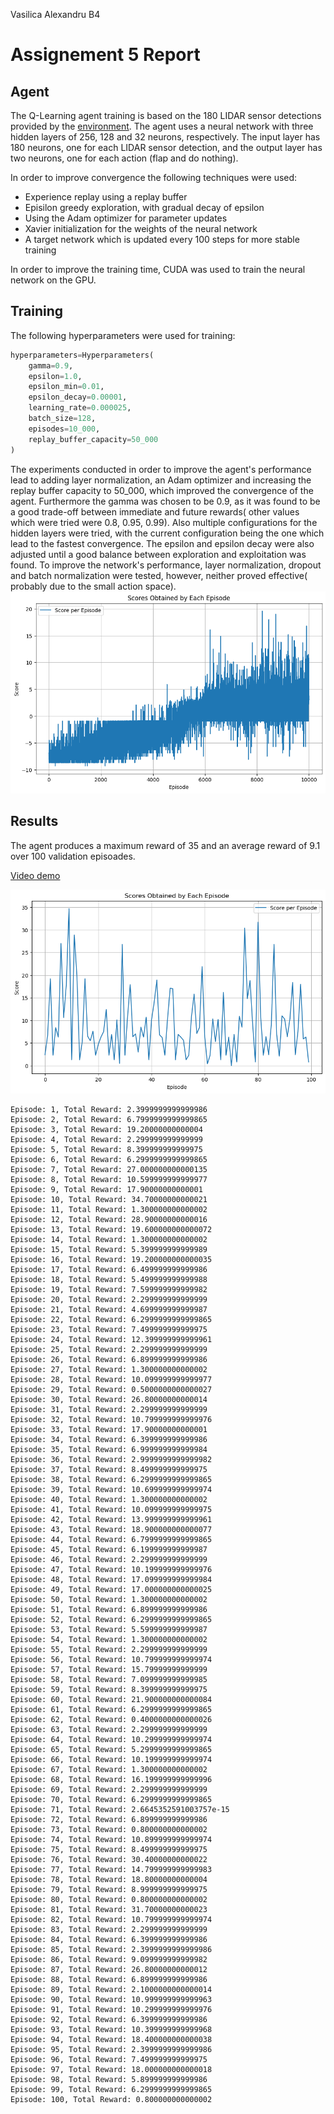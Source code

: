 Vasilica Alexandru B4

# Assignement 5 Report

## Agent

The Q-Learning agent training is based on the 180 LIDAR sensor detections provided by the [environment](https://pypi.org/project/flappy-bird-gymnasium/). The agent uses a neural network with three hidden layers of 256, 128 and 32 neurons, respectively. The input layer has 180 neurons, one for each LIDAR sensor detection, and the output layer has two neurons, one for each action (flap and do nothing).

In order to improve convergence the following techniques were used:

- Experience replay using a replay buffer
- Episilon greedy exploration, with gradual decay of epsilon
- Using the Adam optimizer for parameter updates
- Xavier initialization for the weights of the neural network
- A target network which is updated every 100 steps for more stable training

In order to improve the training time, CUDA was used to train the neural network on the GPU.

## Training

The following hyperparameters were used for training:

```python
hyperparameters=Hyperparameters(
    gamma=0.9,
    epsilon=1.0,
    epsilon_min=0.01,
    epsilon_decay=0.00001,
    learning_rate=0.000025,
    batch_size=128,
    episodes=10_000,
    replay_buffer_capacity=50_000
)
```

The experiments conducted in order to improve the agent's performance lead to adding layer normalization, an Adam optimizer and increasing the replay buffer capacity to 50_000, which improved the convergence of the agent. Furthermore the gamma was chosen to be 0.9, as it was found to be a good trade-off between immediate and future rewards( other values which were tried were 0.8, 0.95, 0.99). Also multiple configurations for the hidden layers were tried, with the current configuration being the one which lead to the fastest convergence. The epsilon and epsilon decay were also adjusted until a good balance between exploration and exploitation was found. To improve the network's performance, layer normalization, dropout and batch normalization were tested, however, neither proved effective( probably due to the small action space).
![Training Graph](plots/score_plot_best_5.png)

## Results

The agent produces a maximum reward of 35 and an average reward of 9.1 over 100 validation episoades.

[Video demo](https://youtu.be/X5K9OgQFHvQ)

![Validation Graph](plots/agent_3_demo.png)

```csv
Episode: 1, Total Reward: 2.3999999999999986
Episode: 2, Total Reward: 6.7999999999999865
Episode: 3, Total Reward: 19.20000000000004
Episode: 4, Total Reward: 2.299999999999999
Episode: 5, Total Reward: 8.399999999999975
Episode: 6, Total Reward: 6.2999999999999865
Episode: 7, Total Reward: 27.000000000000135
Episode: 8, Total Reward: 10.599999999999977
Episode: 9, Total Reward: 17.90000000000001
Episode: 10, Total Reward: 34.70000000000021
Episode: 11, Total Reward: 1.300000000000002
Episode: 12, Total Reward: 28.90000000000016
Episode: 13, Total Reward: 19.600000000000072
Episode: 14, Total Reward: 1.300000000000002
Episode: 15, Total Reward: 5.399999999999989
Episode: 16, Total Reward: 19.200000000000035
Episode: 17, Total Reward: 6.499999999999986
Episode: 18, Total Reward: 5.499999999999988
Episode: 19, Total Reward: 7.599999999999982
Episode: 20, Total Reward: 2.299999999999999
Episode: 21, Total Reward: 4.699999999999987
Episode: 22, Total Reward: 6.2999999999999865
Episode: 23, Total Reward: 7.499999999999975
Episode: 24, Total Reward: 12.399999999999961
Episode: 25, Total Reward: 2.299999999999999
Episode: 26, Total Reward: 6.899999999999986
Episode: 27, Total Reward: 1.300000000000002
Episode: 28, Total Reward: 10.099999999999977
Episode: 29, Total Reward: 0.5000000000000027
Episode: 30, Total Reward: 26.80000000000014
Episode: 31, Total Reward: 2.299999999999999
Episode: 32, Total Reward: 10.799999999999976
Episode: 33, Total Reward: 17.90000000000001
Episode: 34, Total Reward: 6.399999999999986
Episode: 35, Total Reward: 6.999999999999984
Episode: 36, Total Reward: 2.9999999999999982
Episode: 37, Total Reward: 8.499999999999975
Episode: 38, Total Reward: 6.2999999999999865
Episode: 39, Total Reward: 10.699999999999974
Episode: 40, Total Reward: 1.300000000000002
Episode: 41, Total Reward: 10.099999999999975
Episode: 42, Total Reward: 13.999999999999961
Episode: 43, Total Reward: 18.900000000000077
Episode: 44, Total Reward: 6.7999999999999865
Episode: 45, Total Reward: 6.199999999999987
Episode: 46, Total Reward: 2.299999999999999
Episode: 47, Total Reward: 10.199999999999976
Episode: 48, Total Reward: 17.099999999999984
Episode: 49, Total Reward: 17.000000000000025
Episode: 50, Total Reward: 1.300000000000002
Episode: 51, Total Reward: 6.899999999999986
Episode: 52, Total Reward: 6.2999999999999865
Episode: 53, Total Reward: 5.599999999999987
Episode: 54, Total Reward: 1.300000000000002
Episode: 55, Total Reward: 2.299999999999999
Episode: 56, Total Reward: 10.799999999999974
Episode: 57, Total Reward: 15.79999999999999
Episode: 58, Total Reward: 7.099999999999985
Episode: 59, Total Reward: 8.399999999999975
Episode: 60, Total Reward: 21.900000000000084
Episode: 61, Total Reward: 6.2999999999999865
Episode: 62, Total Reward: 0.4000000000000026
Episode: 63, Total Reward: 2.299999999999999
Episode: 64, Total Reward: 10.299999999999974
Episode: 65, Total Reward: 5.2999999999999865
Episode: 66, Total Reward: 10.199999999999974
Episode: 67, Total Reward: 1.300000000000002
Episode: 68, Total Reward: 16.199999999999996
Episode: 69, Total Reward: 2.299999999999999
Episode: 70, Total Reward: 6.2999999999999865
Episode: 71, Total Reward: 2.6645352591003757e-15
Episode: 72, Total Reward: 6.899999999999986
Episode: 73, Total Reward: 0.800000000000002
Episode: 74, Total Reward: 10.899999999999974
Episode: 75, Total Reward: 8.499999999999975
Episode: 76, Total Reward: 30.40000000000022
Episode: 77, Total Reward: 14.799999999999983
Episode: 78, Total Reward: 18.80000000000004
Episode: 79, Total Reward: 8.999999999999975
Episode: 80, Total Reward: 0.800000000000002
Episode: 81, Total Reward: 31.70000000000023
Episode: 82, Total Reward: 10.799999999999974
Episode: 83, Total Reward: 2.299999999999999
Episode: 84, Total Reward: 6.399999999999986
Episode: 85, Total Reward: 2.3999999999999986
Episode: 86, Total Reward: 9.099999999999982
Episode: 87, Total Reward: 26.80000000000012
Episode: 88, Total Reward: 6.899999999999986
Episode: 89, Total Reward: 2.1000000000000014
Episode: 90, Total Reward: 10.999999999999963
Episode: 91, Total Reward: 10.299999999999976
Episode: 92, Total Reward: 6.399999999999986
Episode: 93, Total Reward: 10.399999999999968
Episode: 94, Total Reward: 18.400000000000038
Episode: 95, Total Reward: 2.3999999999999986
Episode: 96, Total Reward: 7.499999999999975
Episode: 97, Total Reward: 18.000000000000018
Episode: 98, Total Reward: 5.899999999999986
Episode: 99, Total Reward: 6.2999999999999865
Episode: 100, Total Reward: 0.800000000000002

```
